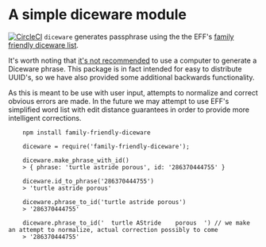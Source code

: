 # A simple diceware module
[![CircleCI](https://circleci.com/gh/JacksonKearl/family-friendly-diceware.svg?style=svg)](https://circleci.com/gh/JacksonKearl/family-friendly-diceware)
`diceware` generates passphrase using the the EFF's [family friendly diceware list](https://www.eff.org/deeplinks/2016/07/new-wordlists-random-passphrases).

It's worth noting that [it's not recommended](http://world.std.com/~reinhold/dicewarefaq.html#electronic) to use a computer to generate a Diceware phrase. This package is in fact intended for easy to distribute UUID's, so we have also provided some additional backwards functionality.

As this is meant to be use with user input, attempts to normalize and correct obvious errors are made. In the future we may attempt to use EFF's simplified word list with edit distance guarantees in order to provide more intelligent corrections.

```
    npm install family-friendly-diceware
```

```
    diceware = require('family-friendly-diceware');

    diceware.make_phrase_with_id()
    > { phrase: 'turtle astride porous', id: '286370444755' }

    diceware.id_to_phrase('286370444755')
    > 'turtle astride porous'

    diceware.phrase_to_id('turtle astride porous')
    > '286370444755'

    diceware.phrase_to_id('  turtle AStride    porous  ') // we make an attempt to normalize, actual correction possibly to come
    > '286370444755'
```
